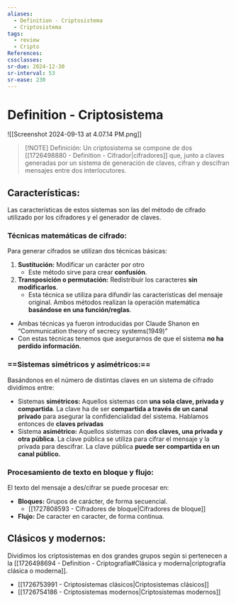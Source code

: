 ```yaml
---
aliases:
  - Definition - Criptosistema
  - Criptosistema
tags:
  - review
  - Cripto
References: 
cssclasses: 
sr-due: 2024-12-30
sr-interval: 53
sr-ease: 230
---
```

# Definition - Criptosistema
![[Screenshot 2024-09-13 at 4.07.14 PM.png]]
> [!NOTE] Definición: 
> Un criptosistema se compone de dos [[1726498880 - Definition - Cifrador|cifradores]] que, junto a claves generadas por un sistema de generación de claves, cifran y descifran mensajes entre dos interlocutores.

## Características: 
Las características de estos sistemas son las del método de cifrado utilizado por los cifradores y el generador de claves. 

### Técnicas matemáticas de cifrado:
Para generar cifrados se utilizan dos técnicas básicas: 
1. **Sustitución:** Modificar un carácter por otro
   + Este método sirve para crear **confusión**. 
2. **Transposición o permutación:** Redistribuir los caracteres **sin modificarlos**. 
   + Esta técnica se utiliza para difundir las características del mensaje original.
Ambos métodos realizan la operación matemática **basándose en una función/reglas**.

+ Ambas técnicas ya fueron introducidas por Claude Shanon en “Communication theory of secrecy systems(1949)”
+ Con estas técnicas tenemos que asegurarnos de que el sistema **no ha perdido información.**

### ==Sistemas simétricos y asimétricos:==
Basándonos en el número de distintas claves en un sistema de cifrado dividimos entre:
+ Sistemas **simétricos:**
  Aquellos sistemas con **una sola clave, privada y compartida**. La clave ha de ser **compartida a través de un canal privado** para asegurar la confidencialidad del sistema. Hablamos entonces de **claves privadas**
+ Sistema **asimétrico:** 
  Aquellos sistemas con **dos claves, una privada y otra pública**. La clave pública se utiliza para cifrar el mensaje y la privada para descifrar. La clave pública **puede ser compartida en un canal público.**

### Procesamiento de texto en bloque y flujo:
El texto del mensaje a des/cifrar se puede procesar en:
+ **Bloques:** Grupos de carácter, de forma secuencial.
	+ [[1727808593 - Cifradores de bloque|Cifradores de bloque]]
+ **Flujo:** De caracter en caracter, de forma continua.

## Clásicos y modernos: 
Dividimos los criptosistemas en dos grandes grupos según si pertenecen a la [[1726498694 - Definition - Criptografía#Clásica y moderna|criptografía clásica o moderna]]. 
 + [[1726753991 - Criptosistemas clásicos|Criptosistemas clásicos]]
 + [[1726754186 - Criptosistemas modernos|Criptosistemas modernos]]
